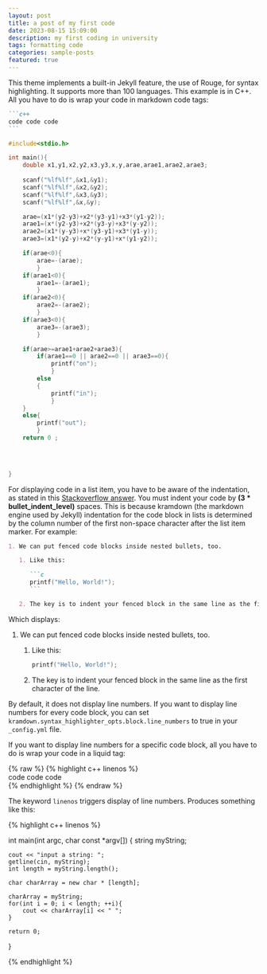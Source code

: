 ```yaml
---
layout: post
title: a post of my first code 
date: 2023-08-15 15:09:00
description: my first coding in university
tags: formatting code
categories: sample-posts
featured: true
---
```


This theme implements a built-in Jekyll feature, the use of Rouge, for syntax highlighting.
It supports more than 100 languages.
This example is in C++.
All you have to do is wrap your code in markdown code tags:

````markdown
```c++
code code code
```
````

```c++
#include<stdio.h>

int main(){
    double x1,y1,x2,y2,x3,y3,x,y,arae,arae1,arae2,arae3;
    
    scanf("%lf%lf",&x1,&y1);
    scanf("%lf%lf",&x2,&y2);
    scanf("%lf%lf",&x3,&y3);
    scanf("%lf%lf",&x,&y);

    arae=(x1*(y2-y3)+x2*(y3-y1)+x3*(y1-y2));
    arae1=(x*(y2-y3)+x2*(y3-y)+x3*(y-y2));
    arae2=(x1*(y-y3)+x*(y3-y1)+x3*(y1-y));
    arae3=(x1*(y2-y)+x2*(y-y1)+x*(y1-y2));

    if(arae<0){
        arae=-(arae);
        }
    if(arae1<0){
        arae1=-(arae1);
        }
    if(arae2<0){
        arae2=-(arae2);
        }
    if(arae3<0){
        arae3=-(arae3);
        }

    if(arae>=arae1+arae2+arae3){
        if(arae1==0 || arae2==0 || arae3==0){
            printf("on");
            }
        else
        {
            printf("in");
            }
    }
    else{
        printf("out");
        }
    return 0 ;


    
    
}
```

For displaying code in a list item, you have to be aware of the indentation, as stated in this [Stackoverflow answer](https://stackoverflow.com/questions/34987908/embed-a-code-block-in-a-list-item-with-proper-indentation-in-kramdown/38090598#38090598). You must indent your code by **(3 \* bullet_indent_level)** spaces. This is because kramdown (the markdown engine used by Jekyll) indentation for the code block in lists is determined by the column number of the first non-space character after the list item marker. For example:

````markdown
1. We can put fenced code blocks inside nested bullets, too.

   1. Like this:

      ```c
      printf("Hello, World!");
      ```

   2. The key is to indent your fenced block in the same line as the first character of the line.
````

Which displays:

1. We can put fenced code blocks inside nested bullets, too.

   1. Like this:

      ```c
      printf("Hello, World!");
      ```

   2. The key is to indent your fenced block in the same line as the first character of the line.

By default, it does not display line numbers. If you want to display line numbers for every code block, you can set `kramdown.syntax_highlighter_opts.block.line_numbers` to true in your `_config.yml` file.

If you want to display line numbers for a specific code block, all you have to do is wrap your code in a liquid tag:

{% raw %}
{% highlight c++ linenos %} <br/> code code code <br/> {% endhighlight %}
{% endraw %}

The keyword `linenos` triggers display of line numbers.
Produces something like this:

{% highlight c++ linenos %}

int main(int argc, char const \*argv[])
{
string myString;

    cout << "input a string: ";
    getline(cin, myString);
    int length = myString.length();

    char charArray = new char * [length];

    charArray = myString;
    for(int i = 0; i < length; ++i){
        cout << charArray[i] << " ";
    }

    return 0;

}

{% endhighlight %}
